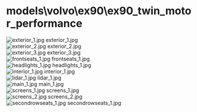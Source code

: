 <h1>models\volvo\ex90\ex90_twin_motor_performance</h1>
<div class="container text-center">
<div class="row">
<div class="col col-lg-2 col-6">
<img src="https://media.evkx.net/multimedia/models/volvo/ex90/ex90_twin_motor_performance/exterior_1_xst.jpg" class="img-thumbnail" alt="exterior_1.jpg">
exterior_1.jpg
</div>
<div class="col col-lg-2 col-6">
<img src="https://media.evkx.net/multimedia/models/volvo/ex90/ex90_twin_motor_performance/exterior_2_xst.jpg" class="img-thumbnail" alt="exterior_2.jpg">
exterior_2.jpg
</div>
<div class="col col-lg-2 col-6">
<img src="https://media.evkx.net/multimedia/models/volvo/ex90/ex90_twin_motor_performance/exterior_3_xst.jpg" class="img-thumbnail" alt="exterior_3.jpg">
exterior_3.jpg
</div>
<div class="col col-lg-2 col-6">
<img src="https://media.evkx.net/multimedia/models/volvo/ex90/ex90_twin_motor_performance/frontseats_1_xst.jpg" class="img-thumbnail" alt="frontseats_1.jpg">
frontseats_1.jpg
</div>
<div class="col col-lg-2 col-6">
<img src="https://media.evkx.net/multimedia/models/volvo/ex90/ex90_twin_motor_performance/headlights_1_xst.jpg" class="img-thumbnail" alt="headlights_1.jpg">
headlights_1.jpg
</div>
<div class="col col-lg-2 col-6">
<img src="https://media.evkx.net/multimedia/models/volvo/ex90/ex90_twin_motor_performance/interior_1_xst.jpg" class="img-thumbnail" alt="interior_1.jpg">
interior_1.jpg
</div>
<div class="col col-lg-2 col-6">
<img src="https://media.evkx.net/multimedia/models/volvo/ex90/ex90_twin_motor_performance/lidar_1_xst.jpg" class="img-thumbnail" alt="lidar_1.jpg">
lidar_1.jpg
</div>
<div class="col col-lg-2 col-6">
<img src="https://media.evkx.net/multimedia/models/volvo/ex90/ex90_twin_motor_performance/main_1_xst.jpg" class="img-thumbnail" alt="main_1.jpg">
main_1.jpg
</div>
<div class="col col-lg-2 col-6">
<img src="https://media.evkx.net/multimedia/models/volvo/ex90/ex90_twin_motor_performance/screens_1_xst.jpg" class="img-thumbnail" alt="screens_1.jpg">
screens_1.jpg
</div>
<div class="col col-lg-2 col-6">
<img src="https://media.evkx.net/multimedia/models/volvo/ex90/ex90_twin_motor_performance/screens_2_xst.jpg" class="img-thumbnail" alt="screens_2.jpg">
screens_2.jpg
</div>
<div class="col col-lg-2 col-6">
<img src="https://media.evkx.net/multimedia/models/volvo/ex90/ex90_twin_motor_performance/secondrowseats_1_xst.jpg" class="img-thumbnail" alt="secondrowseats_1.jpg">
secondrowseats_1.jpg
</div>
</div>
</div>

